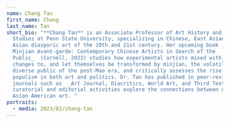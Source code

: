 ```yaml
---
name: Chang Tan
first_name: Chang
last_name: Tan
short_bio: "**Chang Tan** is an Associate Professor of Art History and Asian
  Studies at Penn State University, specializing in Chinese, East Asian, and
  Asian diasporic art of the 20th and 21st century. Her upcoming book _The
  Minjian Avant-garde: Contemporary Chinese Artists in Search of the
  Public_  (Cornell, 2023) studies how experimental artists mixed with, brought
  changes to, and let themselves be transformed by minjian, the volatile and
  diverse public of the post-Mao era, and critically assesses the rise of
  populism in both art and politics. Dr. Tan has published in peer-reviewed
  journals such as  _Art Journal, Diacritics, World Art, and Third Text_. Her
  curatorial and editorial activities explore the connections between Asian and
  Asian American art. "
portraits:
  - media: 2023/02/chang-tan
---
```

